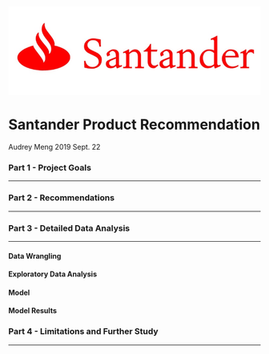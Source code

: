 ![image Santander](v2-c3f8056348b2ce53c9455da5936b0679_1200x500.jpg)
# Santander Product Recommendation

Audrey Meng
2019 Sept. 22

### Part 1 - Project Goals
---------------------------------------


### Part 2 - Recommendations
---------------------------------------


### Part 3 - Detailed Data Analysis
---------------------------------------

#### Data Wrangling

#### Exploratory Data Analysis

#### Model

#### Model Results

### Part 4 - Limitations and Further Study
---------------------------------------






